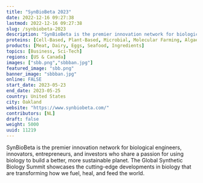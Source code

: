 ```yaml
---
title: "SynBioBeta 2023"
date: 2022-12-16 09:27:38
lastmod: 2022-12-16 09:27:38
slug: /synbiobeta-2023
description: "SynBioBeta is the premier innovation network for biological engineers, innovators, entrepreneurs, and investors who share a passion for using biology to build a better, more sustainable planet. The Global Synthetic Biology Summit showcases the cutting-edge developments in biology that are transforming how we fuel, heal, and feed the world."
proteins: [Cell-Based, Plant-Based, Microbial, Molecular Farming, Algae, Fungi]
products: [Meat, Dairy, Eggs, Seafood, Ingredients]
topics: [Business, Sci-Tech]
regions: [US & Canada]
images: ["sbb.png","sbbban.jpg"]
featured_image: "sbb.png"
banner_image: "sbbban.jpg"
online: FALSE
start_date: 2023-05-23
end_date: 2023-05-25
country: United States
city: Oakland
website: "https://www.synbiobeta.com/"
contributors: [NL]
draft: false
weight: 5000
uuid: 11219
---
```

SynBioBeta is the premier innovation network for biological engineers,
innovators, entrepreneurs, and investors who share a passion for using
biology to build a better, more sustainable planet. The Global Synthetic
Biology Summit showcases the cutting-edge developments in biology that
are transforming how we fuel, heal, and feed the world.
